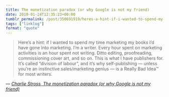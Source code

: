 ```yaml
---
title: The monetization paradox (or why Google is not my friend)
date: 2010-01-24T12:35:23+00:00
tumblr_permalink: /post/350691919/heres-a-hint-if-i-wanted-to-spend-my-time
tags: ["linklog"]
format: "quote"
---
```


> Here&rsquo;s a hint: if I wanted to spend my time marketing my books I&rsquo;d have gone into marketing. I&rsquo;m a writer. Every hour spent on marketing activities is an hour spent not writing. Ditto editing, proofreading, commissioning cover art, and so on. This is what I have publishers for. It&rsquo;s called &ldquo;division of labour&rdquo;, and it&rsquo;s why self-publishing — unless you&rsquo;re an instinctive sales/marketing genius — is a Really Bad Idea™ for most writers.

— <cite>[Charlie Stross, _The monetization paradox (or why Google is not my friend)_](http://www.antipope.org/charlie/blog-static/2010/01/the-monetization-paradox-or-wh.html)</cite>
